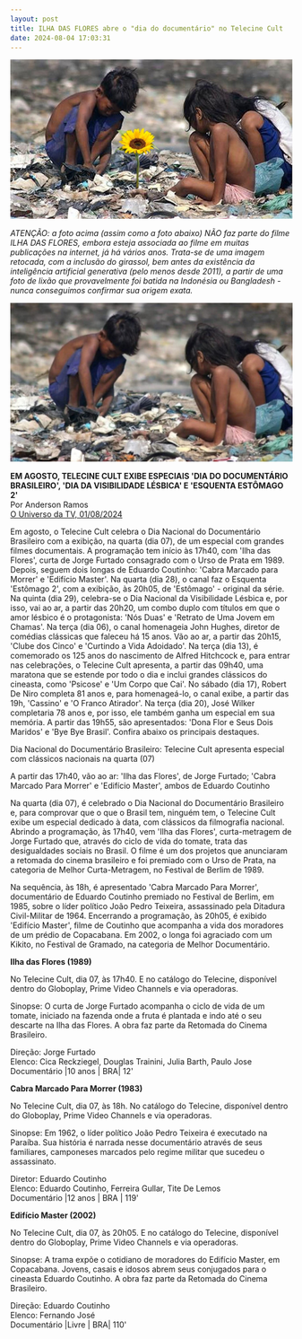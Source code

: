 ```yaml
---
layout: post
title: ILHA DAS FLORES abre o "dia do documentário" no Telecine Cult
date: 2024-08-04 17:03:31
---
```

![](/uploads/falsa-com-girassol.jpg)

*ATENÇÃO: a foto acima (assim como a foto abaixo) NÃO faz parte do filme ILHA DAS FLORES, embora esteja associada ao filme em muitas publicações na internet, já há vários anos. Trata-se de uma imagem retocada, com a inclusão do girassol, bem antes da existência da inteligência artificial generativa (pelo menos desde 2011), a partir de uma foto de lixão que provavelmente foi batida na Indonésia ou Bangladesh - nunca conseguimos confirmar sua origem exata.*

![](/uploads/falsa-sem-girassol.jpg)

**EM AGOSTO, TELECINE CULT EXIBE ESPECIAIS 'DIA DO DOCUMENTÁRIO BRASILEIRO', 'DIA DA VISIBILIDADE LÉSBICA' E 'ESQUENTA ESTÔMAGO 2'**\
Por Anderson Ramos\
[O Universo da TV, 01/08/2024](https://www.ouniversodatv.com/2024/08/em-agosto-telecine-cult-exibe-especiais.html#google_vignette)


Em agosto, o Telecine Cult celebra o Dia Nacional do Documentário Brasileiro com a exibição, na quarta (dia 07), de um especial com grandes filmes documentais. A programação tem início às 17h40, com 'Ilha das Flores', curta de Jorge Furtado consagrado com o Urso de Prata em 1989. Depois, seguem dois longas de Eduardo Coutinho: 'Cabra Marcado para Morrer' e 'Edifício Master'. Na quarta (dia 28), o canal faz o Esquenta 'Estômago 2', com a exibição, às 20h05, de 'Estômago' - original da série. Na quinta (dia 29), celebra-se o Dia Nacional da Visibilidade Lésbica e, por isso, vai ao ar, a partir das 20h20, um combo duplo com títulos em que o amor lésbico é o protagonista: 'Nós Duas' e 'Retrato de Uma Jovem em Chamas'. Na terça (dia 06), o canal homenageia John Hughes, diretor de comédias clássicas que faleceu há 15 anos. Vão ao ar, a partir das 20h15, 'Clube dos Cinco' e 'Curtindo a Vida Adoidado'. Na terça (dia 13), é comemorado os 125 anos do nascimento de Alfred Hitchcock e, para entrar nas celebrações, o Telecine Cult apresenta, a partir das 09h40, uma maratona que se estende por todo o dia e inclui grandes clássicos do cineasta, como 'Psicose' e 'Um Corpo que Cai'. No sábado (dia 17), Robert De Niro completa 81 anos e, para homenageá-lo, o canal exibe, a partir das 19h, 'Cassino' e 'O Franco Atirador'. Na terça (dia 20), José Wilker completaria 78 anos e, por isso, ele também ganha um especial em sua memória. A partir das 19h55, são apresentados: 'Dona Flor e Seus Dois Maridos' e 'Bye Bye Brasil'. Confira abaixo os principais destaques.

Dia Nacional do Documentário Brasileiro: Telecine Cult apresenta especial com clássicos nacionais na quarta (07)

A partir das 17h40, vão ao ar: 'Ilha das Flores', de Jorge Furtado; 'Cabra Marcado Para Morrer' e 'Edifício Master', ambos de Eduardo Coutinho

Na quarta (dia 07), é celebrado o Dia Nacional do Documentário Brasileiro e, para comprovar que o que o Brasil tem, ninguém tem, o Telecine Cult exibe um especial dedicado à data, com clássicos da filmografia nacional. Abrindo a programação, às 17h40, vem 'Ilha das Flores', curta-metragem de Jorge Furtado que, através do ciclo de vida do tomate, trata das desigualdades sociais no Brasil. O filme é um dos projetos que anunciaram a retomada do cinema brasileiro e foi premiado com o Urso de Prata, na categoria de Melhor Curta-Metragem, no Festival de Berlim de 1989.

Na sequência, às 18h, é apresentado 'Cabra Marcado Para Morrer', documentário de Eduardo Coutinho premiado no Festival de Berlim, em 1985, sobre o líder político João Pedro Teixeira, assassinado pela Ditadura Civil-Militar de 1964. Encerrando a programação, às 20h05, é exibido 'Edifício Master', filme de Coutinho que acompanha a vida dos moradores de um prédio de Copacabana. Em 2002, o longa foi agraciado com um Kikito, no Festival de Gramado, na categoria de Melhor Documentário.

**Ilha das Flores (1989)**

No Telecine Cult, dia 07, às 17h40. E no catálogo do Telecine, disponível dentro do Globoplay, Prime Video Channels e via operadoras.

Sinopse: O curta de Jorge Furtado acompanha o ciclo de vida de um tomate, iniciado na fazenda onde a fruta é plantada e indo até o seu descarte na Ilha das Flores. A obra faz parte da Retomada do Cinema Brasileiro.

Direção: Jorge Furtado\
Elenco: Cica Reckziegel, Douglas Trainini, Julia Barth, Paulo Jose\
Documentário |10 anos | BRA| 12'

**Cabra Marcado Para Morrer (1983)**

No Telecine Cult, dia 07, às 18h. No catálogo do Telecine, disponível dentro do Globoplay, Prime Video Channels e via operadoras.

Sinopse: Em 1962, o líder político João Pedro Teixeira é executado na Paraíba. Sua história é narrada nesse documentário através de seus familiares, camponeses marcados pelo regime militar que sucedeu o assassinato.

Diretor: Eduardo Coutinho\
Elenco: Eduardo Coutinho, Ferreira Gullar, Tite De Lemos\
Documentário |12 anos | BRA | 119'

**Edifício Master (2002)**

No Telecine Cult, dia 07, às 20h05. E no catálogo do Telecine, disponível dentro do Globoplay, Prime Video Channels e via operadoras.

Sinopse: A trama expõe o cotidiano de moradores do Edifício Master, em Copacabana. Jovens, casais e idosos abrem seus conjugados para o cineasta Eduardo Coutinho. A obra faz parte da Retomada do Cinema Brasileiro.

Direção: Eduardo Coutinho\
Elenco: Fernando José\
Documentário |Livre | BRA| 110'